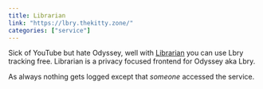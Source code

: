 ```yaml
---
title: Librarian
link: "https://lbry.thekitty.zone/"
categories: ["service"] 
---
```


Sick of YouTube but hate Odyssey, well with [Librarian](https://codeberg.org/librarian/librarian) you can use Lbry tracking free. Librarian is a privacy focused frontend for Odyssey aka Lbry.

As always nothing gets logged except that *someone* accessed the service.